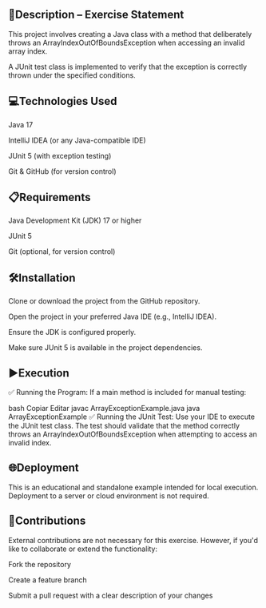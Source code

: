 ## 📄Description – Exercise Statement
This project involves creating a Java class with a method that deliberately throws an ArrayIndexOutOfBoundsException when accessing an invalid array index.

A JUnit test class is implemented to verify that the exception is correctly thrown under the specified conditions.

## 💻Technologies Used
Java 17

IntelliJ IDEA (or any Java-compatible IDE)

JUnit 5 (with exception testing)

Git & GitHub (for version control)

## 📋Requirements
Java Development Kit (JDK) 17 or higher

JUnit 5

Git (optional, for version control)

## 🛠️Installation
Clone or download the project from the GitHub repository.

Open the project in your preferred Java IDE (e.g., IntelliJ IDEA).

Ensure the JDK is configured properly.

Make sure JUnit 5 is available in the project dependencies.

## ▶️Execution
✅ Running the Program:
If a main method is included for manual testing:

bash
Copiar
Editar
javac ArrayExceptionExample.java
java ArrayExceptionExample
✅ Running the JUnit Test:
Use your IDE to execute the JUnit test class.
The test should validate that the method correctly throws an ArrayIndexOutOfBoundsException when attempting to access an invalid index.

## 🌐Deployment
This is an educational and standalone example intended for local execution. Deployment to a server or cloud environment is not required.

## 🤝Contributions
External contributions are not necessary for this exercise. However, if you'd like to collaborate or extend the functionality:

Fork the repository

Create a feature branch

Submit a pull request with a clear description of your changes

